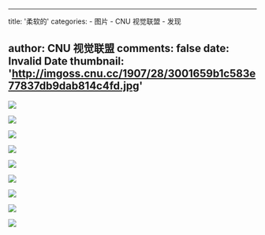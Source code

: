 
---
title: '柔软的'
categories: 
    - 图片
    - CNU 视觉联盟
    - 发现

author: CNU 视觉联盟
comments: false
date: Invalid Date
thumbnail: 'http://imgoss.cnu.cc/1907/28/3001659b1c583e77837db9dab814c4fd.jpg'
---

<div>   
<img src="http://imgoss.cnu.cc/1907/28/3001659b1c583e77837db9dab814c4fd.jpg" referrerpolicy="no-referrer"><div class="img_description"></div><p></p><img src="http://imgoss.cnu.cc/1907/28/e16fa9d25769322fbba9b7ed7f8bcfcb.jpg" referrerpolicy="no-referrer"><div class="img_description"></div><p></p><img src="http://imgoss.cnu.cc/1907/28/f482b6d9fcae3f42b6ad95fcbdb81ba2.jpg" referrerpolicy="no-referrer"><div class="img_description"></div><p></p><img src="http://imgoss.cnu.cc/1907/28/3a08e5fa3c7b3ff5862513310bd8ded9.jpg" referrerpolicy="no-referrer"><div class="img_description"></div><p></p><img src="http://imgoss.cnu.cc/1907/28/9cf8805d2cf234ec8fbe6b8cfb3ce683.jpg" referrerpolicy="no-referrer"><div class="img_description"></div><p></p><img src="http://imgoss.cnu.cc/1907/28/6952665b41723bd5a17ac6757e53b084.jpg" referrerpolicy="no-referrer"><div class="img_description"></div><p></p><img src="http://imgoss.cnu.cc/1907/28/34198057002b3c289c6850482ea09197.jpg" referrerpolicy="no-referrer"><div class="img_description"></div><p></p><img src="http://imgoss.cnu.cc/1907/28/689ae830425e344483de7c667809435a.jpg" referrerpolicy="no-referrer"><div class="img_description"></div><p></p><img src="http://imgoss.cnu.cc/1907/28/d3b128bdad933a67a13396a915313b4a.jpg" referrerpolicy="no-referrer"><div class="img_description"></div><p></p>  
</div>
            